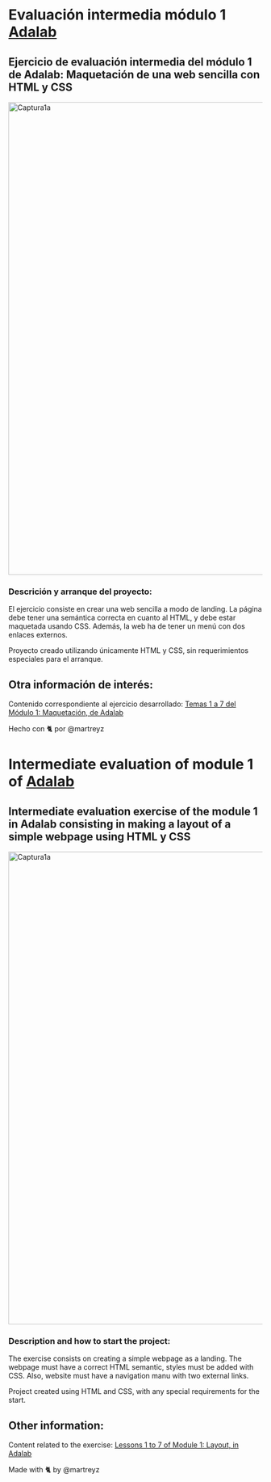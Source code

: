 # Evaluación intermedia módulo 1 [Adalab](www.adalab.es)
## Ejercicio de evaluación intermedia del módulo 1 de Adalab: Maquetación de una web sencilla con HTML y CSS

<img width="936" alt="Captura1a" src="https://user-images.githubusercontent.com/69849664/101140508-5c8daf80-3613-11eb-8518-eb71d8bbb2fb.PNG">

### Descrición y arranque del proyecto:

El ejercicio consiste en crear una web sencilla a modo de landing. La página debe tener una semántica correcta en cuanto al HTML, y debe estar maquetada usando CSS.
Además, la web ha de tener un menú con dos enlaces externos.

Proyecto creado utilizando únicamente HTML y CSS, sin requerimientos especiales para el arranque.

## Otra información de interés:

Contenido correspondiente al ejercicio desarrollado: [Temas 1 a 7 del Módulo 1: Maquetación, de Adalab](https://books.adalab.es/materiales-front-end-k/modulo-1-html-y-css/maquetacion)


Hecho con :cat2: por @martreyz





# Intermediate evaluation of module 1 of [Adalab](www.adalab.es)
## Intermediate evaluation exercise of the module 1 in Adalab consisting in making a layout of a simple webpage using HTML y CSS

<img width="936" alt="Captura1a" src="https://user-images.githubusercontent.com/69849664/101140508-5c8daf80-3613-11eb-8518-eb71d8bbb2fb.PNG">

### Description and how to start the project:

The exercise consists on creating a simple webpage as a landing. The webpage must have a correct HTML semantic, styles must be added with CSS.
Also, website must have a navigation manu with two external links.

Project created using HTML and CSS, with any special requirements for the start.

## Other information:

Content related to the exercise: [Lessons 1 to 7 of Module 1: Layout, in Adalab](https://books.adalab.es/materiales-front-end-k/modulo-1-html-y-css/maquetacion)


Made with :cat2: by @martreyz
